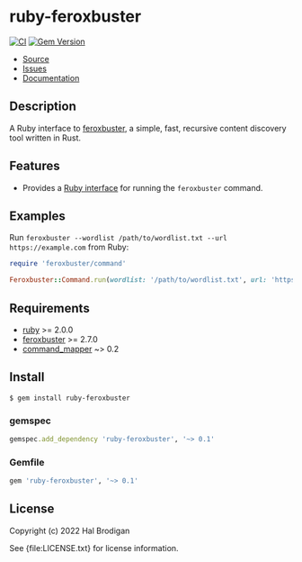 # ruby-feroxbuster

[![CI](https://github.com/postmodern/ruby-feroxbuster/actions/workflows/ruby.yml/badge.svg)](https://github.com/postmodern/ruby-gobuster/actions/workflows/ruby.yml)
[![Gem Version](https://badge.fury.io/rb/ruby-feroxbuster.svg)](https://badge.fury.io/rb/ruby-gobuster)

* [Source](https://github.com/postmodern/ruby-feroxbuster/)
* [Issues](https://github.com/postmodern/ruby-feroxbuster/issues)
* [Documentation](http://rubydoc.info/gems/ruby-feroxbuster/frames)

## Description

A Ruby interface to [feroxbuster], a simple, fast, recursive content discovery
tool written in Rust.

## Features

* Provides a [Ruby interface][Feroxbuster::Command] for running the
  `feroxbuster` command.

[Feroxbuster::Command]: https://rubydoc.info/gems/ruby-feroxbuster/Feroxbuster/Command

## Examples

Run `feroxbuster --wordlist /path/to/wordlist.txt --url https://example.com` from Ruby:

```ruby
require 'feroxbuster/command'

Feroxbuster::Command.run(wordlist: '/path/to/wordlist.txt', url: 'https://example.com')
```

## Requirements

* [ruby] >= 2.0.0
* [feroxbuster] >= 2.7.0
* [command_mapper] ~> 0.2

[ruby]: https://www.ruby-lang.org/
[command_mapper]: https://github.com/postmodern/command_mapper.rb#readme

## Install

```shell
$ gem install ruby-feroxbuster
```

### gemspec

```ruby
gemspec.add_dependency 'ruby-feroxbuster', '~> 0.1'
```

### Gemfile

```ruby
gem 'ruby-feroxbuster', '~> 0.1'
```

## License

Copyright (c) 2022 Hal Brodigan

See {file:LICENSE.txt} for license information.

[feroxbuster]: https://github.com/epi052/feroxbuster#readme
